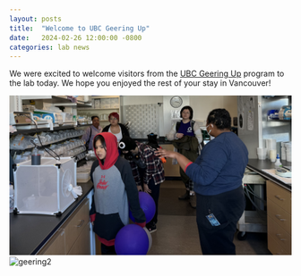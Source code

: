 ```yaml
---
layout: posts
title:  "Welcome to UBC Geering Up"
date:   2024-02-26 12:00:00 -0800
categories: lab news
---
```


We were excited to welcome visitors from the [UBC Geering Up](https://geeringup.apsc.ubc.ca/) program to the lab today. We hope you enjoyed the rest of your stay in Vancouver!

![geering1][geering1]
![geering2][geering2]

[geering1]: /assets/images/2024-geering-1.jpeg "UBC Geering Up visits the lab"
[geering2]: /assets/images/2024-geering-2.jpeg "UBC Geering Up visits the lab"
